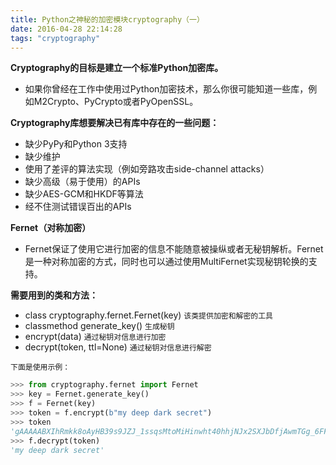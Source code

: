 ```yaml
---
title: Python之神秘的加密模块cryptography（一）
date: 2016-04-28 22:14:28
tags: "cryptography"
---
```

**Cryptography的目标是建立一个标准Python加密库。**
-	如果你曾经在工作中使用过Python加密技术，那么你很可能知道一些库，例如M2Crypto、PyCrypto或者PyOpenSSL。

**Cryptography库想要解决已有库中存在的一些问题：**
	
-	缺少PyPy和Python 3支持
-	缺少维护
-	使用了差评的算法实现（例如旁路攻击side-channel attacks）
-	缺少高级（易于使用）的APIs
-	缺少AES-GCM和HKDF等算法
-	经不住测试错误百出的APIs
<!-- more -->
**Fernet（对称加密）**
-	Fernet保证了使用它进行加密的信息不能随意被操纵或者无秘钥解析。Fernet是一种对称加密的方式，同时也可以通过使用MultiFernet实现秘钥轮换的支持。

**需要用到的类和方法：**
-  class cryptography.fernet.Fernet(key)
	`该类提供加密和解密的工具`
- classmethod generate_key()
`生成秘钥`
- encrypt(data)
`通过秘钥对信息进行加密`
- decrypt(token, ttl=None)
`通过秘钥对信息进行解密`

`下面是使用示例：`
```python
>>> from cryptography.fernet import Fernet
>>> key = Fernet.generate_key()
>>> f = Fernet(key)
>>> token = f.encrypt(b"my deep dark secret")
>>> token
'gAAAAABXIhRmkk8oAyHB39s9JZJ_1ssqsMtoMiHinwht40hhjNJx2SXJbDfjAwmTGg_6FFV0i447lmssao9iXOnSOsbvgFrBZFki0iKd2eXM0158-IHt_bE='
>>> f.decrypt(token)
'my deep dark secret'
```